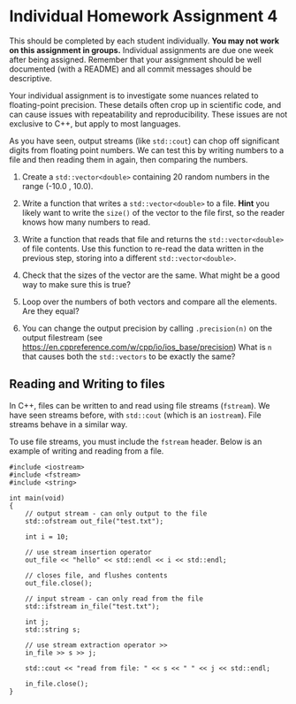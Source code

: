 # Individual Homework Assignment 4

This should be completed by each student individually. **You may not work on
this assignment in groups.** Individual assignments are due one week after
being assigned. Remember that your assignment should be well documented
(with a README) and all commit messages should be descriptive.

Your individual assignment is to investigate some nuances related to
floating-point precision. These details often crop up in scientific code,
and can cause issues with repeatability and reproducibility. These issues
are not exclusive to C++, but apply to most languages.

As you have seen, output streams (like `std::cout`) can chop off significant digits
from floating point numbers. We can test this by writing numbers to a file
and then reading them in again, then comparing the numbers.

1. Create a `std::vector<double>` containing 20 random numbers in the range (-10.0 , 10.0).

1. Write a function that writes a `std::vector<double>` to a file. **Hint** you likely want
   to write the `size()` of the vector to the file first, so the reader knows how many
   numbers to read.

1. Write a function that reads that file and returns the `std::vector<double>` of
   file contents. Use this function to re-read the data written in the previous step,
   storing into a different `std::vector<double>`.

1. Check that the sizes of the vector are the same. What might be a good way to make sure
   this is true?

1. Loop over the numbers of both vectors and compare all the elements. Are they equal?

1. You can change the output precision by calling `.precision(n)` on the output filestream
   (see https://en.cppreference.com/w/cpp/io/ios_base/precision)
   What is `n` that causes both the `std::vectors` to be exactly the same? 

## Reading and Writing to files

In C++, files can be written to and read using file streams (`fstream`). We have seen streams before,
with `std::cout` (which is an `iostream`). File streams behave in a similar way.

To use file streams, you must include the `fstream` header. Below is an example of writing and
reading from a file.

```
#include <iostream>
#include <fstream>
#include <string>

int main(void)
{
    // output stream - can only output to the file
    std::ofstream out_file("test.txt");

    int i = 10;

    // use stream insertion operator
    out_file << "hello" << std::endl << i << std::endl;

    // closes file, and flushes contents
    out_file.close();

    // input stream - can only read from the file
    std::ifstream in_file("test.txt");

    int j;
    std::string s;

    // use stream extraction operator >>
    in_file >> s >> j;

    std::cout << "read from file: " << s << " " << j << std::endl;

    in_file.close();
}
```
